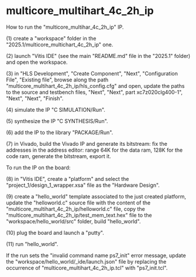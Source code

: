 # multicore_multihart_4c_2h_ip

How to run the "multicore_multihar_4c_2h_ip" IP.

(1) create a "workspace" folder in the "2025.1/multicore_multichart_4c_2h_ip" one.

(2) launch "Vitis IDE" (see the main "README.md" file in the "2025.1" folder) and open the workspace.

(3) in "HLS Development", "Create Component", "Next", "Configuration File", "Existing file", browse along the path "multicore_multihart_4c_2h_ip/hls_config.cfg" and open, update the paths to the source and testbench files, "Next", "Next", part xc7z020clg400-1", "Next", "Next", "Finish".

(4) simulate the IP "C SIMULATION/Run".

(5) synthesize the IP "C SYNTHESIS/Run".

(6) add the IP to the library "PACKAGE/Run".

(7) in Vivado, build the Vivado IP and generate its bitstream: fix the addresses in the address editor: range 64K for the data ram, 128K for the code ram, generate the bitstream, export it.

To run the IP on the board:

(8) in "Vitis IDE", create a "platform" and select the "project_1/design_1_wrapper.xsa" file as the "Hardware Design".

(9) create a "hello_world" template associated to the just created platform, update the "helloworld.c" source file with the content of the "multicore_multihart_4c_2h_ip/helloworld.c" file, copy the "multicore_multihart_4c_2h_ip/test_mem_text.hex" file to the "workspace/hello_world/src" folder, build "hello_world".

(10) plug the board and launch a "putty".

(11) run "hello_world".

If the run sets the "invalid command name ps7_init" error message, update the "workspace/hello_world/_ide/launch.json" file by replacing the occurrence of "multicore_multihart_4c_2h_ip.tcl" with "ps7_init.tcl".
